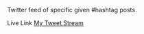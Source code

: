 Twitter feed of specific given #hashtag posts. 

Live Link <a href="https://mytweetstream.herokuapp.com/">My Tweet Stream</a>



